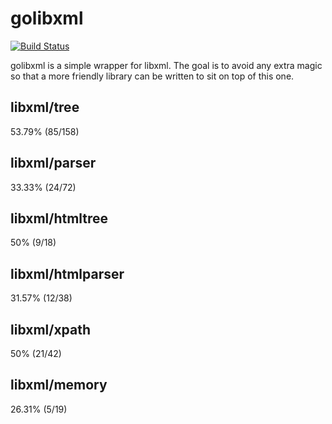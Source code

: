 # golibxml

[![Build Status](https://secure.travis-ci.org/jbussdieker/golibxml.png)](http://travis-ci.org/jbussdieker/golibxml)

golibxml is a simple wrapper for libxml. The goal is to avoid any extra magic so that a more friendly library can be written to sit on top of this one.

## libxml/tree

53.79% (85/158)

## libxml/parser

33.33% (24/72)

## libxml/htmltree

50% (9/18)

## libxml/htmlparser

31.57% (12/38)

## libxml/xpath

50% (21/42)

## libxml/memory

26.31% (5/19)
